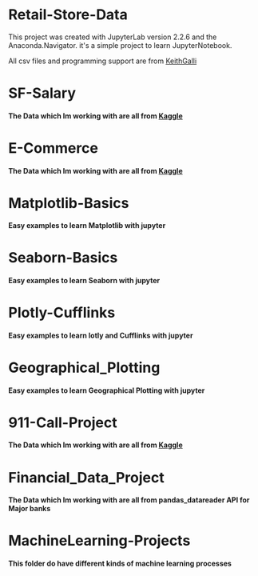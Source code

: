 # Retail-Store-Data

This project was created with JupyterLab version 2.2.6 and the Anaconda.Navigator.
it's a simple project to learn JupyterNotebook. 

All csv files and programming support are from [KeithGalli](https://github.com/KeithGalli)

# SF-Salary

#### The Data which Im working with are all from [Kaggle](http://kaggle.com/)

# E-Commerce

#### The Data which Im working with are all from [Kaggle](http://kaggle.com/)

# Matplotlib-Basics

#### Easy examples to learn Matplotlib with jupyter

# Seaborn-Basics

#### Easy examples to learn Seaborn with jupyter


# Plotly-Cufflinks

#### Easy examples to learn lotly and Cufflinks with jupyter

# Geographical_Plotting

#### Easy examples to learn Geographical Plotting with jupyter

# 911-Call-Project

#### The Data which Im working with are all from [Kaggle](http://kaggle.com/)

# Financial_Data_Project

#### The Data which Im working with are all from pandas_datareader API for Major banks

# MachineLearning-Projects

#### This folder do have different kinds of machine learning processes
